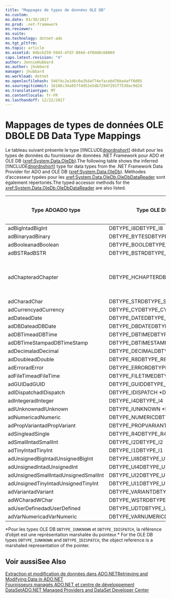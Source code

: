 ```yaml
---
title: "Mappages de types de données OLE DB"
ms.custom: 
ms.date: 03/30/2017
ms.prod: .net-framework
ms.reviewer: 
ms.suite: 
ms.technology: dotnet-ado
ms.tgt_pltfrm: 
ms.topic: article
ms.assetid: 04bcb259-59d3-4fd7-894d-4f0dd0c68069
caps.latest.revision: "4"
author: JennieHubbard
ms.author: jhubbard
manager: jhubbard
ms.workload: dotnet
ms.openlocfilehash: 546f4c2e1d6c0a35daf74efacebd7bba4aff8d05
ms.sourcegitcommit: 16186c34a957fdd52e5db7294f291f7530ac9d24
ms.translationtype: MT
ms.contentlocale: fr-FR
ms.lasthandoff: 12/22/2017
---
```

# <a name="ole-db-data-type-mappings"></a><span data-ttu-id="00d46-102">Mappages de types de données OLE DB</span><span class="sxs-lookup"><span data-stu-id="00d46-102">OLE DB Data Type Mappings</span></span>
<span data-ttu-id="00d46-103">Le tableau suivant présente le type [!INCLUDE[dnprdnshort](../../../../includes/dnprdnshort-md.md)] déduit pour les types de données du fournisseur de données .NET Framework pour ADO et OLE DB (<xref:System.Data.OleDb>).</span><span class="sxs-lookup"><span data-stu-id="00d46-103">The following table shows the inferred [!INCLUDE[dnprdnshort](../../../../includes/dnprdnshort-md.md)] type for data types from the .NET Framework Data Provider for ADO and OLE DB (<xref:System.Data.OleDb>).</span></span> <span data-ttu-id="00d46-104">Méthodes d’accesseur typées pour les <xref:System.Data.OleDb.OleDbDataReader> sont également répertoriés.</span><span class="sxs-lookup"><span data-stu-id="00d46-104">The typed accessor methods for the <xref:System.Data.OleDb.OleDbDataReader> are also listed.</span></span>  
  
|<span data-ttu-id="00d46-105">Type ADO</span><span class="sxs-lookup"><span data-stu-id="00d46-105">ADO type</span></span>|<span data-ttu-id="00d46-106">Type OLE DB</span><span class="sxs-lookup"><span data-stu-id="00d46-106">OLE DB type</span></span>|<span data-ttu-id="00d46-107">Type [!INCLUDE[dnprdnshort](../../../../includes/dnprdnshort-md.md)]</span><span class="sxs-lookup"><span data-stu-id="00d46-107">[!INCLUDE[dnprdnshort](../../../../includes/dnprdnshort-md.md)] type</span></span>|<span data-ttu-id="00d46-108">Accesseur typé [!INCLUDE[dnprdnshort](../../../../includes/dnprdnshort-md.md)]</span><span class="sxs-lookup"><span data-stu-id="00d46-108">[!INCLUDE[dnprdnshort](../../../../includes/dnprdnshort-md.md)] typed accessor</span></span>|  
|--------------|-----------------|----------------------------------------------------------------------|--------------------------------------------------------------------------------|  
|<span data-ttu-id="00d46-109">adBigInt</span><span class="sxs-lookup"><span data-stu-id="00d46-109">adBigInt</span></span>|<span data-ttu-id="00d46-110">DBTYPE_I8</span><span class="sxs-lookup"><span data-stu-id="00d46-110">DBTYPE_I8</span></span>|<span data-ttu-id="00d46-111">Int64</span><span class="sxs-lookup"><span data-stu-id="00d46-111">Int64</span></span>|<span data-ttu-id="00d46-112">GetInt64()</span><span class="sxs-lookup"><span data-stu-id="00d46-112">GetInt64()</span></span>|  
|<span data-ttu-id="00d46-113">adBinary</span><span class="sxs-lookup"><span data-stu-id="00d46-113">adBinary</span></span>|<span data-ttu-id="00d46-114">DBTYPE_BYTES</span><span class="sxs-lookup"><span data-stu-id="00d46-114">DBTYPE_BYTES</span></span>|<span data-ttu-id="00d46-115">Byte[]</span><span class="sxs-lookup"><span data-stu-id="00d46-115">Byte[]</span></span>|<span data-ttu-id="00d46-116">GetBytes()</span><span class="sxs-lookup"><span data-stu-id="00d46-116">GetBytes()</span></span>|  
|<span data-ttu-id="00d46-117">adBoolean</span><span class="sxs-lookup"><span data-stu-id="00d46-117">adBoolean</span></span>|<span data-ttu-id="00d46-118">DBTYPE_BOOL</span><span class="sxs-lookup"><span data-stu-id="00d46-118">DBTYPE_BOOL</span></span>|<span data-ttu-id="00d46-119">Boolean</span><span class="sxs-lookup"><span data-stu-id="00d46-119">Boolean</span></span>|<span data-ttu-id="00d46-120">GetBoolean()</span><span class="sxs-lookup"><span data-stu-id="00d46-120">GetBoolean()</span></span>|  
|<span data-ttu-id="00d46-121">adBSTR</span><span class="sxs-lookup"><span data-stu-id="00d46-121">adBSTR</span></span>|<span data-ttu-id="00d46-122">DBTYPE_BSTR</span><span class="sxs-lookup"><span data-stu-id="00d46-122">DBTYPE_BSTR</span></span>|<span data-ttu-id="00d46-123">Chaîne</span><span class="sxs-lookup"><span data-stu-id="00d46-123">String</span></span>|<span data-ttu-id="00d46-124">GetString()</span><span class="sxs-lookup"><span data-stu-id="00d46-124">GetString()</span></span>|  
|<span data-ttu-id="00d46-125">adChapter</span><span class="sxs-lookup"><span data-stu-id="00d46-125">adChapter</span></span>|<span data-ttu-id="00d46-126">DBTYPE_HCHAPTER</span><span class="sxs-lookup"><span data-stu-id="00d46-126">DBTYPE_HCHAPTER</span></span>|<span data-ttu-id="00d46-127">Pris en charge dans le `DataReader`.</span><span class="sxs-lookup"><span data-stu-id="00d46-127">Supported through the `DataReader`.</span></span> <span data-ttu-id="00d46-128">Consultez [la récupération des données à l’aide d’un DataReader](../../../../docs/framework/data/adonet/retrieving-data-using-a-datareader.md).</span><span class="sxs-lookup"><span data-stu-id="00d46-128">See [Retrieving Data Using a DataReader](../../../../docs/framework/data/adonet/retrieving-data-using-a-datareader.md).</span></span>|<span data-ttu-id="00d46-129">GetValue()</span><span class="sxs-lookup"><span data-stu-id="00d46-129">GetValue()</span></span>|  
|<span data-ttu-id="00d46-130">adChar</span><span class="sxs-lookup"><span data-stu-id="00d46-130">adChar</span></span>|<span data-ttu-id="00d46-131">DBTYPE_STR</span><span class="sxs-lookup"><span data-stu-id="00d46-131">DBTYPE_STR</span></span>|<span data-ttu-id="00d46-132">Chaîne</span><span class="sxs-lookup"><span data-stu-id="00d46-132">String</span></span>|<span data-ttu-id="00d46-133">GetString()</span><span class="sxs-lookup"><span data-stu-id="00d46-133">GetString()</span></span>|  
|<span data-ttu-id="00d46-134">adCurrency</span><span class="sxs-lookup"><span data-stu-id="00d46-134">adCurrency</span></span>|<span data-ttu-id="00d46-135">DBTYPE_CY</span><span class="sxs-lookup"><span data-stu-id="00d46-135">DBTYPE_CY</span></span>|<span data-ttu-id="00d46-136">Decimal</span><span class="sxs-lookup"><span data-stu-id="00d46-136">Decimal</span></span>|<span data-ttu-id="00d46-137">GetDecimal()</span><span class="sxs-lookup"><span data-stu-id="00d46-137">GetDecimal()</span></span>|  
|<span data-ttu-id="00d46-138">adDate</span><span class="sxs-lookup"><span data-stu-id="00d46-138">adDate</span></span>|<span data-ttu-id="00d46-139">DBTYPE_DATE</span><span class="sxs-lookup"><span data-stu-id="00d46-139">DBTYPE_DATE</span></span>|<span data-ttu-id="00d46-140">DateTime</span><span class="sxs-lookup"><span data-stu-id="00d46-140">DateTime</span></span>|<span data-ttu-id="00d46-141">GetDateTime()</span><span class="sxs-lookup"><span data-stu-id="00d46-141">GetDateTime()</span></span>|  
|<span data-ttu-id="00d46-142">adDBDate</span><span class="sxs-lookup"><span data-stu-id="00d46-142">adDBDate</span></span>|<span data-ttu-id="00d46-143">DBTYPE_DBDATE</span><span class="sxs-lookup"><span data-stu-id="00d46-143">DBTYPE_DBDATE</span></span>|<span data-ttu-id="00d46-144">DateTime</span><span class="sxs-lookup"><span data-stu-id="00d46-144">DateTime</span></span>|<span data-ttu-id="00d46-145">GetDateTime()</span><span class="sxs-lookup"><span data-stu-id="00d46-145">GetDateTime()</span></span>|  
|<span data-ttu-id="00d46-146">adDBTime</span><span class="sxs-lookup"><span data-stu-id="00d46-146">adDBTime</span></span>|<span data-ttu-id="00d46-147">DBTYPE_DBTIME</span><span class="sxs-lookup"><span data-stu-id="00d46-147">DBTYPE_DBTIME</span></span>|<span data-ttu-id="00d46-148">DateTime</span><span class="sxs-lookup"><span data-stu-id="00d46-148">DateTime</span></span>|<span data-ttu-id="00d46-149">GetDateTime()</span><span class="sxs-lookup"><span data-stu-id="00d46-149">GetDateTime()</span></span>|  
|<span data-ttu-id="00d46-150">adDBTimeStamp</span><span class="sxs-lookup"><span data-stu-id="00d46-150">adDBTimeStamp</span></span>|<span data-ttu-id="00d46-151">DBTYPE_DBTIMESTAMP</span><span class="sxs-lookup"><span data-stu-id="00d46-151">DBTYPE_DBTIMESTAMP</span></span>|<span data-ttu-id="00d46-152">DateTime</span><span class="sxs-lookup"><span data-stu-id="00d46-152">DateTime</span></span>|<span data-ttu-id="00d46-153">GetDateTime()</span><span class="sxs-lookup"><span data-stu-id="00d46-153">GetDateTime()</span></span>|  
|<span data-ttu-id="00d46-154">adDecimal</span><span class="sxs-lookup"><span data-stu-id="00d46-154">adDecimal</span></span>|<span data-ttu-id="00d46-155">DBTYPE_DECIMAL</span><span class="sxs-lookup"><span data-stu-id="00d46-155">DBTYPE_DECIMAL</span></span>|<span data-ttu-id="00d46-156">Decimal</span><span class="sxs-lookup"><span data-stu-id="00d46-156">Decimal</span></span>|<span data-ttu-id="00d46-157">GetDecimal()</span><span class="sxs-lookup"><span data-stu-id="00d46-157">GetDecimal()</span></span>|  
|<span data-ttu-id="00d46-158">adDouble</span><span class="sxs-lookup"><span data-stu-id="00d46-158">adDouble</span></span>|<span data-ttu-id="00d46-159">DBTYPE_R8</span><span class="sxs-lookup"><span data-stu-id="00d46-159">DBTYPE_R8</span></span>|<span data-ttu-id="00d46-160">Double</span><span class="sxs-lookup"><span data-stu-id="00d46-160">Double</span></span>|<span data-ttu-id="00d46-161">GetDouble()</span><span class="sxs-lookup"><span data-stu-id="00d46-161">GetDouble()</span></span>|  
|<span data-ttu-id="00d46-162">adError</span><span class="sxs-lookup"><span data-stu-id="00d46-162">adError</span></span>|<span data-ttu-id="00d46-163">DBTYPE_ERROR</span><span class="sxs-lookup"><span data-stu-id="00d46-163">DBTYPE_ERROR</span></span>|<span data-ttu-id="00d46-164">ExternalException</span><span class="sxs-lookup"><span data-stu-id="00d46-164">ExternalException</span></span>|<span data-ttu-id="00d46-165">GetValue()</span><span class="sxs-lookup"><span data-stu-id="00d46-165">GetValue()</span></span>|  
|<span data-ttu-id="00d46-166">adFileTime</span><span class="sxs-lookup"><span data-stu-id="00d46-166">adFileTime</span></span>|<span data-ttu-id="00d46-167">DBTYPE_FILETIME</span><span class="sxs-lookup"><span data-stu-id="00d46-167">DBTYPE_FILETIME</span></span>|<span data-ttu-id="00d46-168">DateTime</span><span class="sxs-lookup"><span data-stu-id="00d46-168">DateTime</span></span>|<span data-ttu-id="00d46-169">GetDateTime()</span><span class="sxs-lookup"><span data-stu-id="00d46-169">GetDateTime()</span></span>|  
|<span data-ttu-id="00d46-170">adGUID</span><span class="sxs-lookup"><span data-stu-id="00d46-170">adGUID</span></span>|<span data-ttu-id="00d46-171">DBTYPE_GUID</span><span class="sxs-lookup"><span data-stu-id="00d46-171">DBTYPE_GUID</span></span>|<span data-ttu-id="00d46-172">Guid</span><span class="sxs-lookup"><span data-stu-id="00d46-172">Guid</span></span>|<span data-ttu-id="00d46-173">GetGuid()</span><span class="sxs-lookup"><span data-stu-id="00d46-173">GetGuid()</span></span>|  
|<span data-ttu-id="00d46-174">adIDispatch</span><span class="sxs-lookup"><span data-stu-id="00d46-174">adIDispatch</span></span>|<span data-ttu-id="00d46-175">DBTYPE_IDISPATCH *</span><span class="sxs-lookup"><span data-stu-id="00d46-175">DBTYPE_IDISPATCH *</span></span>|<span data-ttu-id="00d46-176">Objet</span><span class="sxs-lookup"><span data-stu-id="00d46-176">Object</span></span>|<span data-ttu-id="00d46-177">GetValue()</span><span class="sxs-lookup"><span data-stu-id="00d46-177">GetValue()</span></span>|  
|<span data-ttu-id="00d46-178">adInteger</span><span class="sxs-lookup"><span data-stu-id="00d46-178">adInteger</span></span>|<span data-ttu-id="00d46-179">DBTYPE_I4</span><span class="sxs-lookup"><span data-stu-id="00d46-179">DBTYPE_I4</span></span>|<span data-ttu-id="00d46-180">Int32</span><span class="sxs-lookup"><span data-stu-id="00d46-180">Int32</span></span>|<span data-ttu-id="00d46-181">GetInt32()</span><span class="sxs-lookup"><span data-stu-id="00d46-181">GetInt32()</span></span>|  
|<span data-ttu-id="00d46-182">adIUnknown</span><span class="sxs-lookup"><span data-stu-id="00d46-182">adIUnknown</span></span>|<span data-ttu-id="00d46-183">DBTYPE_IUNKNOWN *</span><span class="sxs-lookup"><span data-stu-id="00d46-183">DBTYPE_IUNKNOWN *</span></span>|<span data-ttu-id="00d46-184">Objet</span><span class="sxs-lookup"><span data-stu-id="00d46-184">Object</span></span>|<span data-ttu-id="00d46-185">GetValue()</span><span class="sxs-lookup"><span data-stu-id="00d46-185">GetValue()</span></span>|  
|<span data-ttu-id="00d46-186">adNumeric</span><span class="sxs-lookup"><span data-stu-id="00d46-186">adNumeric</span></span>|<span data-ttu-id="00d46-187">DBTYPE_NUMERIC</span><span class="sxs-lookup"><span data-stu-id="00d46-187">DBTYPE_NUMERIC</span></span>|<span data-ttu-id="00d46-188">Decimal</span><span class="sxs-lookup"><span data-stu-id="00d46-188">Decimal</span></span>|<span data-ttu-id="00d46-189">GetDecimal()</span><span class="sxs-lookup"><span data-stu-id="00d46-189">GetDecimal()</span></span>|  
|<span data-ttu-id="00d46-190">adPropVariant</span><span class="sxs-lookup"><span data-stu-id="00d46-190">adPropVariant</span></span>|<span data-ttu-id="00d46-191">DBTYPE_PROPVARIANT</span><span class="sxs-lookup"><span data-stu-id="00d46-191">DBTYPE_PROPVARIANT</span></span>|<span data-ttu-id="00d46-192">Objet</span><span class="sxs-lookup"><span data-stu-id="00d46-192">Object</span></span>|<span data-ttu-id="00d46-193">GetValue()</span><span class="sxs-lookup"><span data-stu-id="00d46-193">GetValue()</span></span>|  
|<span data-ttu-id="00d46-194">adSingle</span><span class="sxs-lookup"><span data-stu-id="00d46-194">adSingle</span></span>|<span data-ttu-id="00d46-195">DBTYPE_R4</span><span class="sxs-lookup"><span data-stu-id="00d46-195">DBTYPE_R4</span></span>|<span data-ttu-id="00d46-196">Single</span><span class="sxs-lookup"><span data-stu-id="00d46-196">Single</span></span>|<span data-ttu-id="00d46-197">GetFloat()</span><span class="sxs-lookup"><span data-stu-id="00d46-197">GetFloat()</span></span>|  
|<span data-ttu-id="00d46-198">adSmallInt</span><span class="sxs-lookup"><span data-stu-id="00d46-198">adSmallInt</span></span>|<span data-ttu-id="00d46-199">DBTYPE_I2</span><span class="sxs-lookup"><span data-stu-id="00d46-199">DBTYPE_I2</span></span>|<span data-ttu-id="00d46-200">Int16</span><span class="sxs-lookup"><span data-stu-id="00d46-200">Int16</span></span>|<span data-ttu-id="00d46-201">GetInt16()</span><span class="sxs-lookup"><span data-stu-id="00d46-201">GetInt16()</span></span>|  
|<span data-ttu-id="00d46-202">adTinyInt</span><span class="sxs-lookup"><span data-stu-id="00d46-202">adTinyInt</span></span>|<span data-ttu-id="00d46-203">DBTYPE_I1</span><span class="sxs-lookup"><span data-stu-id="00d46-203">DBTYPE_I1</span></span>|<span data-ttu-id="00d46-204">Byte</span><span class="sxs-lookup"><span data-stu-id="00d46-204">Byte</span></span>|<span data-ttu-id="00d46-205">GetByte()</span><span class="sxs-lookup"><span data-stu-id="00d46-205">GetByte()</span></span>|  
|<span data-ttu-id="00d46-206">adUnsignedBigInt</span><span class="sxs-lookup"><span data-stu-id="00d46-206">adUnsignedBigInt</span></span>|<span data-ttu-id="00d46-207">DBTYPE_UI8</span><span class="sxs-lookup"><span data-stu-id="00d46-207">DBTYPE_UI8</span></span>|<span data-ttu-id="00d46-208">UInt64</span><span class="sxs-lookup"><span data-stu-id="00d46-208">UInt64</span></span>|<span data-ttu-id="00d46-209">GetValue()</span><span class="sxs-lookup"><span data-stu-id="00d46-209">GetValue()</span></span>|  
|<span data-ttu-id="00d46-210">adUnsignedInt</span><span class="sxs-lookup"><span data-stu-id="00d46-210">adUnsignedInt</span></span>|<span data-ttu-id="00d46-211">DBTYPE_UI4</span><span class="sxs-lookup"><span data-stu-id="00d46-211">DBTYPE_UI4</span></span>|<span data-ttu-id="00d46-212">UInt32</span><span class="sxs-lookup"><span data-stu-id="00d46-212">UInt32</span></span>|<span data-ttu-id="00d46-213">GetValue()</span><span class="sxs-lookup"><span data-stu-id="00d46-213">GetValue()</span></span>|  
|<span data-ttu-id="00d46-214">adUnsignedSmallInt</span><span class="sxs-lookup"><span data-stu-id="00d46-214">adUnsignedSmallInt</span></span>|<span data-ttu-id="00d46-215">DBTYPE_UI2</span><span class="sxs-lookup"><span data-stu-id="00d46-215">DBTYPE_UI2</span></span>|<span data-ttu-id="00d46-216">UInt16</span><span class="sxs-lookup"><span data-stu-id="00d46-216">UInt16</span></span>|<span data-ttu-id="00d46-217">GetValue()</span><span class="sxs-lookup"><span data-stu-id="00d46-217">GetValue()</span></span>|  
|<span data-ttu-id="00d46-218">adUnsignedTinyInt</span><span class="sxs-lookup"><span data-stu-id="00d46-218">adUnsignedTinyInt</span></span>|<span data-ttu-id="00d46-219">DBTYPE_UI1</span><span class="sxs-lookup"><span data-stu-id="00d46-219">DBTYPE_UI1</span></span>|<span data-ttu-id="00d46-220">Byte</span><span class="sxs-lookup"><span data-stu-id="00d46-220">Byte</span></span>|<span data-ttu-id="00d46-221">GetByte()</span><span class="sxs-lookup"><span data-stu-id="00d46-221">GetByte()</span></span>|  
|<span data-ttu-id="00d46-222">adVariant</span><span class="sxs-lookup"><span data-stu-id="00d46-222">adVariant</span></span>|<span data-ttu-id="00d46-223">DBTYPE_VARIANT</span><span class="sxs-lookup"><span data-stu-id="00d46-223">DBTYPE_VARIANT</span></span>|<span data-ttu-id="00d46-224">Objet</span><span class="sxs-lookup"><span data-stu-id="00d46-224">Object</span></span>|<span data-ttu-id="00d46-225">GetValue()</span><span class="sxs-lookup"><span data-stu-id="00d46-225">GetValue()</span></span>|  
|<span data-ttu-id="00d46-226">adWChar</span><span class="sxs-lookup"><span data-stu-id="00d46-226">adWChar</span></span>|<span data-ttu-id="00d46-227">DBTYPE_WSTR</span><span class="sxs-lookup"><span data-stu-id="00d46-227">DBTYPE_WSTR</span></span>|<span data-ttu-id="00d46-228">Chaîne</span><span class="sxs-lookup"><span data-stu-id="00d46-228">String</span></span>|<span data-ttu-id="00d46-229">GetString()</span><span class="sxs-lookup"><span data-stu-id="00d46-229">GetString()</span></span>|  
|<span data-ttu-id="00d46-230">adUserDefined</span><span class="sxs-lookup"><span data-stu-id="00d46-230">adUserDefined</span></span>|<span data-ttu-id="00d46-231">DBTYPE_UDT</span><span class="sxs-lookup"><span data-stu-id="00d46-231">DBTYPE_UDT</span></span>|<span data-ttu-id="00d46-232">non pris en charge</span><span class="sxs-lookup"><span data-stu-id="00d46-232">not supported</span></span>||  
|<span data-ttu-id="00d46-233">adVarNumeric</span><span class="sxs-lookup"><span data-stu-id="00d46-233">adVarNumeric</span></span>|<span data-ttu-id="00d46-234">DBTYPE_VARNUMERIC</span><span class="sxs-lookup"><span data-stu-id="00d46-234">DBTYPE_VARNUMERIC</span></span>|<span data-ttu-id="00d46-235">non pris en charge</span><span class="sxs-lookup"><span data-stu-id="00d46-235">not supported</span></span>||  
  
 <span data-ttu-id="00d46-236">\*Pour les types OLE DB `DBTYPE_IUNKNOWN` et `DBTYPE_IDISPATCH`, la référence d’objet est une représentation marshalée du pointeur.</span><span class="sxs-lookup"><span data-stu-id="00d46-236">\* For the OLE DB types `DBTYPE_IUNKNOWN` and `DBTYPE_IDISPATCH`, the object reference is a marshaled representation of the pointer.</span></span>  
  
## <a name="see-also"></a><span data-ttu-id="00d46-237">Voir aussi</span><span class="sxs-lookup"><span data-stu-id="00d46-237">See Also</span></span>  
 [<span data-ttu-id="00d46-238">Extraction et modification de données dans ADO.NET</span><span class="sxs-lookup"><span data-stu-id="00d46-238">Retrieving and Modifying Data in ADO.NET</span></span>](../../../../docs/framework/data/adonet/retrieving-and-modifying-data.md)  
 [<span data-ttu-id="00d46-239">Fournisseurs managés ADO.NET et centre de développement DataSet</span><span class="sxs-lookup"><span data-stu-id="00d46-239">ADO.NET Managed Providers and DataSet Developer Center</span></span>](http://go.microsoft.com/fwlink/?LinkId=217917)
